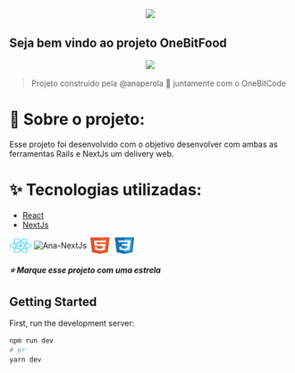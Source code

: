 <div align="center">
  <img height="180em" src="https://i2.wp.com/onebitcode.com/wp-content/uploads/2017/10/logo-redondo.png?ssl=1" />
</div>

## Seja bem vindo ao projeto OneBitFood 

<div align="center">
  <img height="120em" src="https://d15k2d11r6t6rl.cloudfront.net/public/users/Integrators/7ba73aaa-3da9-4cf1-abf2-ccc85dea5875/uid_3592131/obf-lightbg-techsS.png" />
</div>

> Projeto construido pela @anaperola 💖 juntamente com o OneBitCode

##

# 💬 Sobre o projeto:
Esse projeto foi desenvolvido com o objetivo desenvolver com ambas as ferramentas Rails e NextJs um delivery web.

# ✨ Tecnologias utilizadas:

- [React](https://www.ruby-lang.org/pt/)
- [NextJs](https://rubyonrails.org/)

<div>
  <img align="center" alt="Ana-React" height="30" width="40" src="https://raw.githubusercontent.com/devicons/devicon/master/icons/react/react-original.svg">
  <img align="center" alt="Ana-NextJs" height="30" width="40"src="https://cdn.jsdelivr.net/gh/devicons/devicon/icons/nextjs/nextjs-line.svg"  />
  <img align="center" alt="Ana-HTML" height="30" width="40" src="https://raw.githubusercontent.com/devicons/devicon/master/icons/html5/html5-original.svg">
  <img align="center" alt="Ana-CSS" height="30" width="40" src="https://raw.githubusercontent.com/devicons/devicon/master/icons/css3/css3-original.svg">
</div>

##### ⭐ Marque esse projeto com uma estrela

## Getting Started

First, run the development server:

```bash
npm run dev
# or
yarn dev
```

